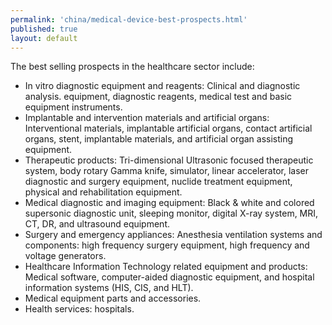 ```yaml
--- 
permalink: 'china/medical-device-best-prospects.html' 
published: true 
layout: default
---
```

The best selling prospects in the healthcare sector include:

* In vitro diagnostic equipment and reagents: Clinical and diagnostic analysis. equipment, diagnostic reagents, medical test and basic equipment instruments.
* Implantable and intervention materials and artificial organs: Interventional materials, implantable artificial organs, contact artificial organs, stent, implantable materials, and artificial organ assisting equipment.
* Therapeutic products: Tri-dimensional Ultrasonic focused therapeutic system, body rotary Gamma knife, simulator, linear accelerator, laser diagnostic and surgery equipment, nuclide treatment equipment, physical and rehabilitation equipment.
* Medical diagnostic and imaging equipment: Black & white and colored supersonic diagnostic unit, sleeping monitor, digital X-ray system, MRI, CT, DR, and ultrasound equipment.
* Surgery and emergency appliances: Anesthesia ventilation systems and components: high frequency surgery equipment, high frequency and voltage generators.
* Healthcare Information Technology related equipment and products: Medical software, computer-aided diagnostic equipment, and hospital information systems (HIS, CIS, and HLT).
* Medical equipment parts and accessories.
* Health services: hospitals.

